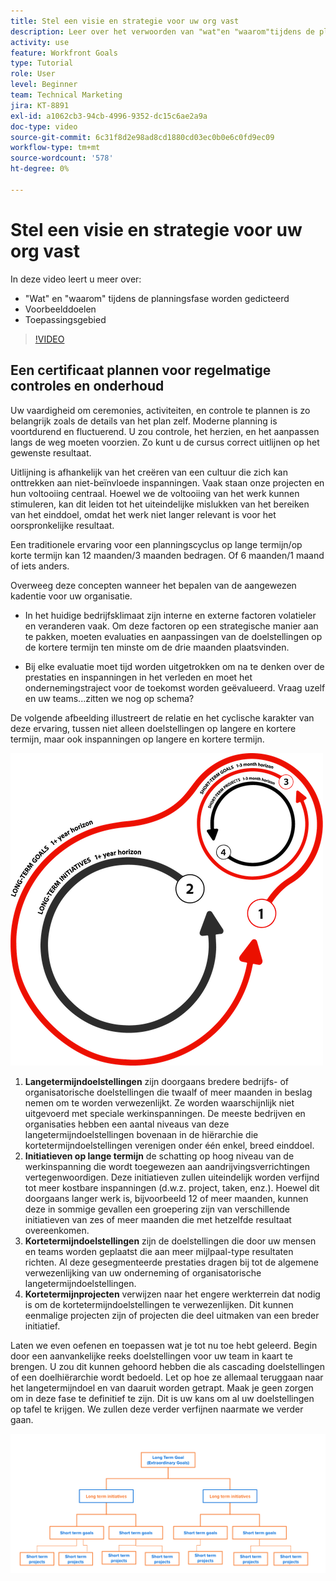 ```yaml
---
title: Stel een visie en strategie voor uw org vast
description: Leer over het verwoorden van "wat"en "waarom"tijdens de planningsfase, voorbeelddoelstellingen, en werkingsgebied.
activity: use
feature: Workfront Goals
type: Tutorial
role: User
level: Beginner
team: Technical Marketing
jira: KT-8891
exl-id: a1062cb3-94cb-4996-9352-dc15c6ae2a9a
doc-type: video
source-git-commit: 6c31f8d2e98ad8cd1880cd03ec0b0e6c0fd9ec09
workflow-type: tm+mt
source-wordcount: '578'
ht-degree: 0%

---
```


# Stel een visie en strategie voor uw org vast

In deze video leert u meer over:

* &quot;Wat&quot; en &quot;waarom&quot; tijdens de planningsfase worden gedicteerd
* Voorbeelddoelen
* Toepassingsgebied

>[!VIDEO](https://video.tv.adobe.com/v/335185/?quality=12&learn=on)

## Een certificaat plannen voor regelmatige controles en onderhoud

Uw vaardigheid om ceremonies, activiteiten, en controle te plannen is zo belangrijk zoals de details van het plan zelf. Moderne planning is voortdurend en fluctuerend. U zou controle, het herzien, en het aanpassen langs de weg moeten voorzien. Zo kunt u de cursus correct uitlijnen op het gewenste resultaat.

Uitlijning is afhankelijk van het creëren van een cultuur die zich kan onttrekken aan niet-beïnvloede inspanningen. Vaak staan onze projecten en hun voltooiing centraal. Hoewel we de voltooiing van het werk kunnen stimuleren, kan dit leiden tot het uiteindelijke mislukken van het bereiken van het einddoel, omdat het werk niet langer relevant is voor het oorspronkelijke resultaat.

Een traditionele ervaring voor een planningscyclus op lange termijn/op korte termijn kan 12 maanden/3 maanden bedragen. Of 6 maanden/1 maand of iets anders.

Overweeg deze concepten wanneer het bepalen van de aangewezen kadentie voor uw organisatie.

* In het huidige bedrijfsklimaat zijn interne en externe factoren volatieler en veranderen vaak. Om deze factoren op een strategische manier aan te pakken, moeten evaluaties en aanpassingen van de doelstellingen op de kortere termijn ten minste om de drie maanden plaatsvinden.

* Bij elke evaluatie moet tijd worden uitgetrokken om na te denken over de prestaties en inspanningen in het verleden en moet het ondernemingstraject voor de toekomst worden geëvalueerd. Vraag uzelf en uw teams...zitten we nog op schema?

De volgende afbeelding illustreert de relatie en het cyclische karakter van deze ervaring, tussen niet alleen doelstellingen op langere en kortere termijn, maar ook inspanningen op langere en kortere termijn.

![Een afbeelding van een strategische uitvoeringscyclus](assets/02-workfront-goals-strategic-execution-cycle.png)

1. **Langetermijndoelstellingen** zijn doorgaans bredere bedrijfs- of organisatorische doelstellingen die twaalf of meer maanden in beslag nemen om te worden verwezenlijkt. Ze worden waarschijnlijk niet uitgevoerd met speciale werkinspanningen. De meeste bedrijven en organisaties hebben een aantal niveaus van deze langetermijndoelstellingen bovenaan in de hiërarchie die kortetermijndoelstellingen verenigen onder één enkel, breed einddoel.
1. **Initiatieven op lange termijn** de schatting op hoog niveau van de werkinspanning die wordt toegewezen aan aandrijvingsverrichtingen vertegenwoordigen. Deze initiatieven zullen uiteindelijk worden verfijnd tot meer kostbare inspanningen (d.w.z. project, taken, enz.). Hoewel dit doorgaans langer werk is, bijvoorbeeld 12 of meer maanden, kunnen deze in sommige gevallen een groepering zijn van verschillende initiatieven van zes of meer maanden die met hetzelfde resultaat overeenkomen.
1. **Kortetermijndoelstellingen** zijn de doelstellingen die door uw mensen en teams worden geplaatst die aan meer mijlpaal-type resultaten richten. Al deze gesegmenteerde prestaties dragen bij tot de algemene verwezenlijking van uw onderneming of organisatorische langetermijndoelstellingen.
1. **Kortetermijnprojecten** verwijzen naar het engere werkterrein dat nodig is om de kortetermijndoelstellingen te verwezenlijken. Dit kunnen eenmalige projecten zijn of projecten die deel uitmaken van een breder initiatief.

<!--
Your turn graphic
-->

Laten we even oefenen en toepassen wat je tot nu toe hebt geleerd. Begin door een aanvankelijke reeks doelstellingen voor uw team in kaart te brengen. U zou dit kunnen gehoord hebben die als cascading doelstellingen of een doelhiërarchie wordt bedoeld. Let op hoe ze allemaal teruggaan naar het langetermijndoel en van daaruit worden getrapt. Maak je geen zorgen om in deze fase te definitief te zijn. Dit is uw kans om al uw doelstellingen op tafel te krijgen. We zullen deze verder verfijnen naarmate we verder gaan.

![Een afbeelding van het in kaart brengen van doelstellingen op korte en lange termijn](assets/03-workfront-goals-goal-mapping.png)
